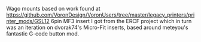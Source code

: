 Wago mounts based on work found at https://github.com/VoronDesign/VoronUsers/tree/master/legacy_printers/printer_mods/GSL12
6pin MF3 insert I got from the ERCF project which in turn was an iteration on dvorak74's Micro-Fit inserts, based around meteyou's fantastic G-code button mod.
